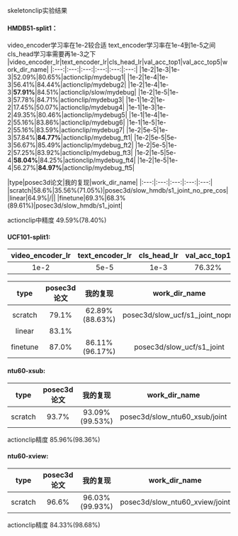 skeletonclip实验结果

#### HMDB51-split1：
video_encoder学习率在1e-2较合适
text_encoder学习率在1e-4到1e-5之间
cls_head学习率需要再1e-3之下
|video_encoder_lr|text_encoder_lr|cls_head_lr|val_acc_top1|val_acc_top5|work_dir_name|
|:---:|:---:|:---:|:---:|:---:|:---:|
|1e-2|1e-3|1e-3|52.09%|80.65%|actionclip/mydebug1|
|1e-2|1e-4|1e-3|56.41%|84.44%|actionclip/mydebug2|
|1e-2|1e-4|1e-3|**57.91%**|84.51%|actionclip/slow/mydebug|
|1e-2|1e-5|1e-3|57.78%|84.71%|actionclip/mydebug3|
|1e-1|1e-2|1e-2|17.45%|50.07%|actionclip/mydebug4|
|1e-1|1e-3|1e-2|49.35%|80.46%|actionclip/mydebug5|
|1e-1|1e-4|1e-2|55.16%|83.86%|actionclip/mydebug6|
|1e-1|1e-5|1e-2|55.16%|83.59%|actionclip/mydebug7|
|1e-2|5e-5|1e-3|57.84%|**84.77%**|actionclip/mydebug_ft1|
|1e-2|5e-5|5e-3|56.67%|85.49%|actionclip/mydebug_ft2|
|1e-2|5e-5|1e-2|57.25%|83.92%|actionclip/mydebug_ft3|
|1e-2|1e-5|5e-4|**58.04%**|84.25%|actionclip/mydebug_ft4|
|1e-2|1e-5|1e-4|56.27%|**84.97%**|actionclip/mydebug_ft5|

|type|posec3d论文|我的复现|work_dir_name|
|:---:|:---:|:---:|:---:|:---:|
|scratch|58.6%|35.56%(71.05%)|posec3d/slow_hmdb/s1_joint_no_pre_cos|
|linear|64.9%|/||
|finetune|69.3%|68.3%(89.61%)|posec3d/slow_hmdb/s1_joint|

actionclip中精度 49.59%(78.40%)

#### UCF101-split1:

|video_encoder_lr|text_encoder_lr|cls_head_lr|val_acc_top1|val_acc_top5|work_dir_name|
|:---:|:---:|:---:|:---:|:---:|:---:|
|1e-2|5e-5|1e-3|76.32%|93.58%|actionclip/ucf101/mydebug|


|type|posec3d论文|我的复现|work_dir_name|
|:---:|:---:|:---:|:---:|
|scratch|79.1%|62.89%(88.63%)|posec3d/slow_ucf/s1_joint_nopre|
|linear|83.1%||
|finetune|87.0%|86.11%(96.17%)|posec3d/slow_ucf/s1_joint|

#### ntu60-xsub:

|type|posec3d论文|我的复现|work_dir_name|SkeletonCLIP|work_dir|
|:---:|:---:|:---:|:---:|:---:|:---:|
|scratch|93.7%|93.09%(99.53%)|posec3d/slow_ntu60_xsub/joint|92.47%(99.48%)|posec3d/actionclip/ntu60_xsub/mydebug|

actionclip精度 85.96%(98.36%)

#### ntu60-xview:

|type|posec3d论文|我的复现|work_dir_name|
|:---:|:---:|:---:|:---:|
|scratch|96.6%|96.03%(99.93%)|posec3d/slow_ntu60_xview/joint|

actionclip精度 84.33%(98.68%)